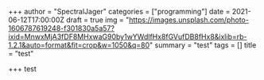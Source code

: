 +++
author = "SpectralJager"
categories = ["programming"]
date = 2021-06-12T17:00:00Z
draft = true
img = "https://images.unsplash.com/photo-1606787619248-f301830a5a57?ixid=MnwxMjA3fDF8MHxwaG90by1wYWdlfHx8fGVufDB8fHx8&ixlib=rb-1.2.1&auto=format&fit=crop&w=1050&q=80"
summary = "test"
tags = []
title = "test"

+++
test